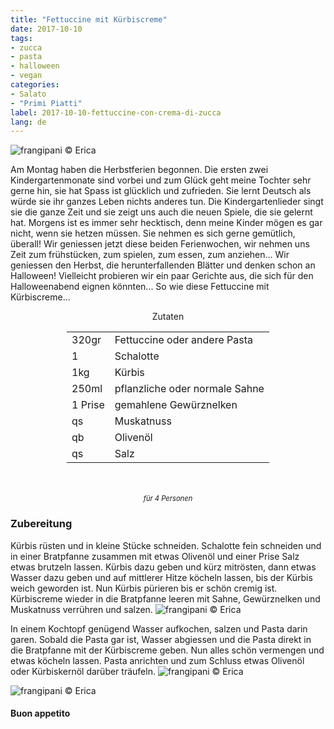 ```yaml
---
title: "Fettuccine mit Kürbiscreme"
date: 2017-10-10
tags:
- zucca
- pasta
- halloween 
- vegan
categories:
- Salato
- "Primi Piatti"
label: 2017-10-10-fettuccine-con-crema-di-zucca
lang: de
---
```

![](../2017-10-10-fettuccine-con-crema-di-zucca/header.jpg "frangipani © Erica")

Am Montag haben die Herbstferien begonnen. Die ersten zwei Kindergartenmonate sind vorbei und zum Glück geht meine Tochter sehr gerne hin, sie hat Spass ist glücklich und zufrieden. Sie lernt Deutsch als würde sie ihr ganzes Leben nichts anderes tun. Die Kindergartenlieder singt sie die ganze Zeit und sie zeigt uns auch die neuen Spiele, die sie gelernt hat. Morgens ist es immer sehr hecktisch, denn meine Kinder mögen es gar nicht, wenn sie hetzen müssen. Sie nehmen es sich gerne gemütlich, überall! Wir geniessen jetzt diese beiden Ferienwochen, wir nehmen uns Zeit zum frühstücken, zum spielen, zum essen, zum anziehen... Wir geniessen den Herbst, die herunterfallenden Blätter und denken schon an Halloween! Vielleicht probieren wir ein paar Gerichte aus, die sich für den Halloweenabend eignen könnten... So wie diese Fettuccine mit Kürbiscreme...

<div id="wrapper" style="text-align: center">
  <div id="yourdiv" style="display: inline-block;">
    <div class="ingredients">
      <div class="ingredients-title">Zutaten</div>
      <table>
        <tbody>
          <tr>
            <td>320gr</td>
            <td>Fettuccine oder andere Pasta</td>
          </tr>
          <tr>
            <td>1</td>
            <td>Schalotte</td>
          </tr>
          <tr>
            <td>1kg</td>
            <td>Kürbis</td>
          </tr>
          <tr>
            <td>250ml</td>
            <td>pflanzliche oder normale Sahne</td>
          </tr>
          <tr>
             <td>1 Prise</td>
            <td>gemahlene Gewürznelken</td>
          </tr>
          <tr>
            <td>qs</td>
            <td>Muskatnuss</td>
          </tr>
          <tr> 
            <td>qb</td>
            <td>Olivenöl</td>
          </tr>
          <tr>
            <td>qs</td>
            <td>Salz</td>
          </tr>
        </tbody>
      </table>
      <br></br>
      <i class="pull-right" style="font-size: 80%;">für 4 Personen</i>
    </div>
  </div>
</div>


<h3>
  <font color="grey">
    <i class="fa fa-cogs"></i>
  </font> Zubereitung
</h3>

Kürbis rüsten und in kleine Stücke schneiden. Schalotte fein schneiden und in einer Bratpfanne zusammen mit etwas Olivenöl und einer Prise Salz etwas brutzeln lassen. Kürbis dazu geben und kürz mitrösten, dann etwas Wasser dazu geben und auf mittlerer Hitze köcheln lassen, bis der Kürbis weich geworden ist. Nun Kürbis pürieren bis er schön cremig ist. Kürbiscreme wieder in die Bratpfanne leeren mit Sahne, Gewürznelken und Muskatnuss verrühren und salzen.
![](../2017-10-10-fettuccine-con-crema-di-zucca/cremadizucca.jpg "frangipani © Erica")

In einem Kochtopf genügend Wasser aufkochen, salzen und Pasta darin garen. Sobald die Pasta gar ist, Wasser abgiessen und die Pasta direkt in die Bratpfanne mit der Kürbiscreme geben. Nun alles schön vermengen und etwas köcheln lassen. Pasta anrichten und zum Schluss etwas Olivenöl oder Kürbiskernöl darüber träufeln.
![](../2017-10-10-fettuccine-con-crema-di-zucca/risultato1.jpg "frangipani © Erica")

![](../2017-10-10-fettuccine-con-crema-di-zucca/risultato2.jpg "frangipani © Erica")

<h4>Buon appetito
  <font color="red">
    <i class="fa fa-smile-o"></i>
  </font>
</h4>
